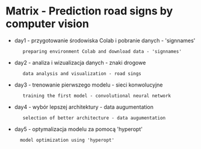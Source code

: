 # Matrix - Prediction road signs by computer vision

* day1 - przygotowanie środowiska Colab i pobranie danych - 'signnames'

         preparing environment Colab and download data - 'signnames'
* day2 - analiza i wizualizacja danych - znaki drogowe

         data analysis and visualization - road sings
* day3 - trenowanie pierwszego modelu - sieci konwolucyjne

         training the first model - convolutional neural network
* day4 - wybór lepszej architektury - data augumentation

         selection of better architecture - data augumentation
* day5 - optymalizacja modelu za pomocą 'hyperopt'

        model optimization using 'hyperopt'
